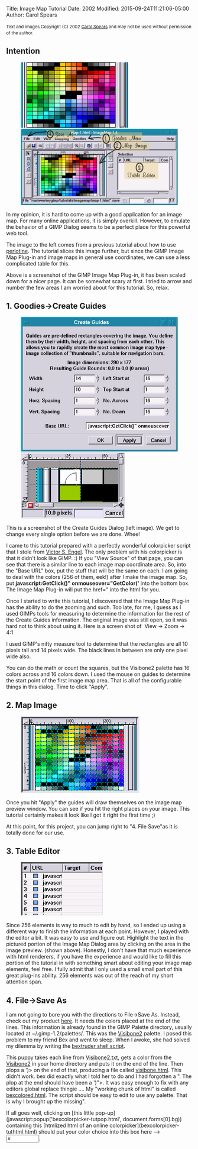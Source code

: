 Title: Image Map Tutorial
Date: 2002
Modified: 2015-09-24T11:21:06-05:00
Author: Carol Spears

<small>Text and images Copyright (C) 2002 [Carol Spears](mailto:carolNOSPAM@gimp.org) and may not be used without permission of the author.</small>

## Intention

<figure>
<img src="imap-table1-1-0.png" alt="imap-table1-1-0.png"/> <img src="dialog-imagemap-t.png" alt="dialog-imagemap-t.png"/>
</figure>

In my opinion, it is hard to come up with a good application for an image map. For many online applications, it is simply overkill. However, to emulate the behavior of a GIMP Dialog seems to be a perfect place for this powerful web tool.

The image to the left comes from a previous tutorial about how to use [perlotine](/tutorials/Perlotine/). The tutorial slices this image further, but since the GIMP Image Map Plug-in and image maps in general use coordinates, we can use a less complicated table for this.

Above is a screenshot of the GIMP Image Map Plug-in, it has been scaled down for a nicer page. It can be somewhat scary at first. I tried to arrow and number the few areas I am worried about for this tutorial. So, relax.

## 1\. Goodies->Create Guides

<figure>
<img src="dialog-createguides.png" alt="dialog-createguides.png"/> <img src="imagemap1-zoom.png" alt="imagemap1-zoom.png"/>
</figure>

This is a screenshot of the Create Guides Dialog (left image). We get to change every single option before we are done. Whee!

I came to this tutorial prepared with a perfectly wonderful colorpicker script that I stole from [Victor S. Engel](http://the-light.com/colclick.html). The only problem with his colorpicker is that it didn't look like GIMP. :) If you "View Source" of that page, you can see that there is a similar line to each image map coordinate area. So, into the "Base URL" box, put the stuff that will be the same on each. I am going to deal with the colors (256 of them, eek!) after I make the image map. So, put **javascript:GetClick()" onmouseover="GetColor('** into the bottom box. The Image Map Plug-in will put the href=" into the html for you.

Once I started to write this tutorial, I discovered that the Image Map Plug-in has the ability to do the zooming and such. Too late, for me, I guess as I used GIMPs tools for measuring to determine the information for the rest of the Create Guides information. The original image was still open, so it was hard not to think about using it. Here is a screen shot of <span class="filter"><Image> View -> Zoom -> 4:1</span>

I used GIMP's nifty measure tool to determine that the rectangles are all 10 pixels tall and 14 pixels wide. The black lines in between are only one pixel wide also.

You can do the math or count the squares, but the Visibone2 palette has 16 colors across and 16 colors down. I used the mouse on guides to determine the start point of the first image map area. That is all of the configurable things in this dialog. Time to click "Apply".

## 2\. Map Image

<figure>
<img src="dialog-guides-image.png" alt="dialog-guides-image.png"/>
</figure>

Once you hit "Apply" the guides will draw themselves on the image map preview window. You can see if you hit the right places on your image. This tutorial certainly makes it look like I got it right the first time ;)

At this point, for this project, you can jump right to "4\. File Save"as it is totally done for our use.

## 3\. Table Editor

<figure>
<img src="dialog-guides-urlset.png" alt="dialog-guides-urlset.png"/>
</figure>

Since 256 elements is way to much to edit by hand, so I ended up using a different way to finish the information at each point. However, I played with the editor a bit. It was easy to use and figure out. Highlight the text in the pictured portion of the Image Map Dialog area by clicking on the area in the image preview. (shown above). Honestly, I don't have that much experience with html renderers, if you have the experience and would like to fill this portion of the tutorial in with something smart about editing your image map elements, feel free. I fully admit that I only used a small small part of this great plug-ins ability. 256 elements was out of the reach of my short attention span.

## 4\. File->Save As

I am not going to bore you with the directions to <span class="filter">File->Save As</span>. Instead, check out my product [here](imap1.html). It needs the colors placed at the end of the lines. This information is already found in the GIMP Palette directory, usually located at ~/.gimp-1.2/palettes/. This was the [Visibone2](Visibone2) palette. I posed this problem to my friend Bex and went to sleep. When I awoke, she had solved my dilemma by writing the [bextruder shell script](bextruder.sh.txt).

This puppy takes each line from [Visibone2.txt](Visibone2.txt), gets a color from the [Visibone2](Visibone2) in your home directory and puts it on the end of the line. Then plops a ')> on the end of that, producing a file called [visibone.html](visibone.html). This didn't work. bex did exactly what I told her to do and I had forgotten a ". The plop at the end should have been a ')">. It was easy enough to fix with any editors global replace thingie .... My "working chunk of html" is called [bexcolored.html](bexcolored.html). The script should be easy to edit to use any palette. That is why I brought up the missing".

<form action="get" markdown='1'>
If all goes well, clicking on [this little pop-up](javascript:popup('bexcolorpicker-tutpop.html', document.forms[0].bg)) containing this [htmlized html of an online colorpicker](bexcolorpicker-tuthtml.html) should put your color choice into this box here --><input name="bg" size="8" type="text" value="#">.
</form>
